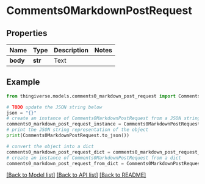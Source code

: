 # Comments0MarkdownPostRequest


## Properties

Name | Type | Description | Notes
------------ | ------------- | ------------- | -------------
**body** | **str** | Text | 

## Example

```python
from thingiverse.models.comments0_markdown_post_request import Comments0MarkdownPostRequest

# TODO update the JSON string below
json = "{}"
# create an instance of Comments0MarkdownPostRequest from a JSON string
comments0_markdown_post_request_instance = Comments0MarkdownPostRequest.from_json(json)
# print the JSON string representation of the object
print(Comments0MarkdownPostRequest.to_json())

# convert the object into a dict
comments0_markdown_post_request_dict = comments0_markdown_post_request_instance.to_dict()
# create an instance of Comments0MarkdownPostRequest from a dict
comments0_markdown_post_request_from_dict = Comments0MarkdownPostRequest.from_dict(comments0_markdown_post_request_dict)
```
[[Back to Model list]](../README.md#documentation-for-models) [[Back to API list]](../README.md#documentation-for-api-endpoints) [[Back to README]](../README.md)


